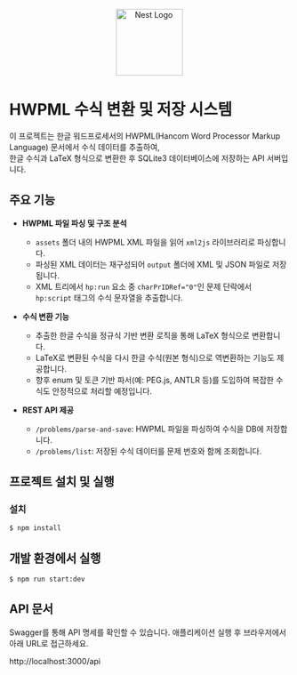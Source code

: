 <p align="center">
  <a href="http://nestjs.com/" target="_blank">
    <img src="https://nestjs.com/img/logo-small.svg" width="120" alt="Nest Logo" />
  </a>
</p>

# HWPML 수식 변환 및 저장 시스템

이 프로젝트는 한글 워드프로세서의 HWPML(Hancom Word Processor Markup Language) 문서에서 수식 데이터를 추출하여,  
한글 수식과 LaTeX 형식으로 변환한 후 SQLite3 데이터베이스에 저장하는 API 서버입니다.

## 주요 기능

- **HWPML 파일 파싱 및 구조 분석**  
  - `assets` 폴더 내의 HWPML XML 파일을 읽어 `xml2js` 라이브러리로 파싱합니다.
  - 파싱된 XML 데이터는 재구성되어 `output` 폴더에 XML 및 JSON 파일로 저장됩니다.
  - XML 트리에서 `hp:run` 요소 중 `charPrIDRef="0"`인 문제 단락에서 `hp:script` 태그의 수식 문자열을 추출합니다.

- **수식 변환 기능**  
  - 추출한 한글 수식을 정규식 기반 변환 로직을 통해 LaTeX 형식으로 변환합니다.
  - LaTeX로 변환된 수식을 다시 한글 수식(원본 형식)으로 역변환하는 기능도 제공합니다.
  - 향후 enum 및 토큰 기반 파서(예: PEG.js, ANTLR 등)를 도입하여 복잡한 수식도 안정적으로 처리할 예정입니다.

- **REST API 제공**  
  - `/problems/parse-and-save`: HWPML 파일을 파싱하여 수식을 DB에 저장합니다.
  - `/problems/list`: 저장된 수식 데이터를 문제 번호와 함께 조회합니다.

## 프로젝트 설치 및 실행

### 설치

```bash
$ npm install
```

## 개발 환경에서 실행
```bash
$ npm run start:dev
```

## API 문서
Swagger를 통해 API 명세를 확인할 수 있습니다.
애플리케이션 실행 후 브라우저에서 아래 URL로 접근하세요.

http://localhost:3000/api


